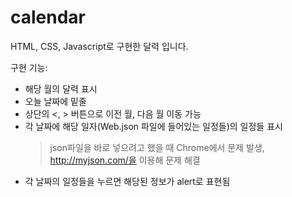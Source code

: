 # calendar
HTML, CSS, Javascript로 구현한 달력 입니다.

구현 기능: 
- 해당 월의 달력 표시
- 오늘 날짜에 밑줄 
- 상단의 <, > 버튼으로 이전 월, 다음 월 이동 가능
- 각 날짜에 해당 일자(Web.json 파일에 들어있는 일정들)의 일정들 표시
  > json파일을 바로 넣으려고 했을 때 Chrome에서 문제 발생, http://myjson.com/을 이용해 문제 해결
- 각 날짜의 일정들을 누르면 해당된 정보가 alert로 표현됨
